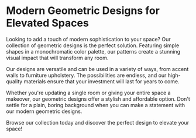 <!--font:Poppins-->

# Modern Geometric Designs for Elevated Spaces

Looking to add a touch of modern sophistication to your space? Our collection of geometric designs is the perfect solution. Featuring simple shapes in a monochromatic color palette, our patterns create a stunning visual impact that will transform any room.

Our designs are versatile and can be used in a variety of ways, from accent walls to furniture upholstery. The possibilities are endless, and our high-quality materials ensure that your investment will last for years to come.

Whether you're updating a single room or giving your entire space a makeover, our geometric designs offer a stylish and affordable option. Don't settle for a plain, boring background when you can make a statement with our modern geometric designs.

Browse our collection today and discover the perfect design to elevate your space!

<!--

Write me markdown content of website with wallpaper:

"A wallpaper with a repeating pattern of simple geometric shapes, in a monochromatic color palette such as grey or blue."

The header of the page should not be copy of the text but rather a real content of the website which is using this wallpaper.


---


# Geometric Wallpapers for a Modern Touch

Looking to add a modern touch to your home or office? Our collection of geometric wallpapers is the perfect solution. Featuring a repeating pattern of simple shapes, our monochromatic designs in shades of grey or blue are sure to make a statement.

Our wallpapers are made from high-quality materials and are easy to install, making them a great choice for any DIY project. Whether you're looking to update a single room or give your entire space a makeover, our geometric wallpapers are a stylish and affordable option.

So why wait? Browse our collection today and discover the perfect wallpaper for your space!


---


Heading should not include word "wallpaper". The website should not be about the wallpaper itself, wallpaper is just a related background, rewrite whole content.


---


# Elevate Your Space with Modern Geometric Design

Looking to add a touch of modern sophistication to your home or office? Our collection of geometric designs is the perfect solution. Featuring simple shapes in a monochromatic color palette of grey or blue, our patterns create a stunning visual impact that will elevate any space.

Our designs are versatile and can be used in a variety of ways, from accent walls to furniture upholstery. The possibilities are endless, and our high-quality materials ensure that your investment will last for years to come.

Whether you're looking to update a single room or give your entire space a makeover, our geometric designs offer a stylish and affordable option. So why settle for a plain, boring background when you can make a statement with our modern geometric designs?

Browse our collection today and discover the perfect design to transform your space!


---


Heading is too long, rewrite whole content.


---


# Modern Geometric Designs to Elevate Your Space

Transform your home or office with our collection of modern geometric designs. Our patterns feature simple shapes in a monochromatic color palette of grey or blue, creating a stunning visual impact that will elevate any space.

Our designs are versatile and can be used in a variety of ways, from accent walls to furniture upholstery. The possibilities are endless, and our high-quality materials ensure that your investment will last for years to come.

Whether you're looking to update a single room or give your entire space a makeover, our geometric designs offer a stylish and affordable option. So why settle for a plain, boring background when you can make a statement with our modern geometric designs?

Browse our collection today and discover the perfect design to transform your space!


---


Heading is too long, rewrite whole content.


---


# Elevate Your Space with Modern Geometric Designs

Looking to add a touch of modern sophistication to your space? Our collection of geometric designs is the perfect solution. Featuring simple shapes in a monochromatic color palette, our patterns create a stunning visual impact that will transform any room.

Our designs are versatile and can be used in a variety of ways, from accent walls to furniture upholstery. The possibilities are endless, and our high-quality materials ensure that your investment will last for years to come.

Whether you're updating a single room or giving your entire space a makeover, our geometric designs offer a stylish and affordable option. Don't settle for a plain, boring background when you can make a statement with our modern geometric designs.

Browse our collection today and discover the perfect design to elevate your space!


---


Write me a Google font which is best fitting for the website.

Pick from the list:
- Roboto
- Lato
- Futura
- Orbitron
- Montserrat
- Dancing Script
- Alegreya
- Lobster
- Barlow Condensed
- Exo 2
- Raleway
- Poppins
- Inter
- Open Sans
- IBM Plex Sans
- Great Vibes
- Playfair Display


Write just the font name nothing else.


---


Poppins

-->
